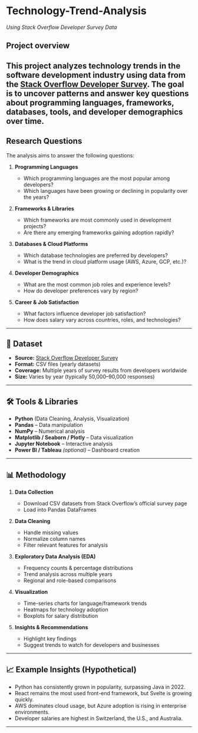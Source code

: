 # Technology-Trend-Analysis
*Using Stack Overflow Developer Survey Data*
## Project overview
This project analyzes technology trends in the software development industry using data from the [Stack Overflow Developer Survey](https://insights.stackoverflow.com/survey). The goal is to uncover patterns and answer key questions about programming languages, frameworks, databases, tools, and developer demographics over time.
---
## Research Questions
The analysis aims to answer the following questions:
1. **Programming Languages**
   - Which programming languages are the most popular among developers?
   - Which languages have been growing or declining in popularity over the years?

2. **Frameworks & Libraries**
   - Which frameworks are most commonly used in development projects?
   - Are there any emerging frameworks gaining adoption rapidly?

3. **Databases & Cloud Platforms**
   - Which database technologies are preferred by developers?
   - What is the trend in cloud platform usage (AWS, Azure, GCP, etc.)?

4. **Developer Demographics**
   - What are the most common job roles and experience levels?
   - How do developer preferences vary by region?

5. **Career & Job Satisfaction**
   - What factors influence developer job satisfaction?
   - How does salary vary across countries, roles, and technologies?

---
## 📂 Dataset
- **Source:** [Stack Overflow Developer Survey](https://insights.stackoverflow.com/survey)
- **Format:** CSV files (yearly datasets)
- **Coverage:** Multiple years of survey results from developers worldwide
- **Size:** Varies by year (typically 50,000–90,000 responses)
- ---

## 🛠 Tools & Libraries
- **Python** (Data Cleaning, Analysis, Visualization)
- **Pandas** – Data manipulation
- **NumPy** – Numerical analysis
- **Matplotlib / Seaborn / Plotly** – Data visualization
- **Jupyter Notebook** – Interactive analysis
- **Power BI / Tableau** *(optional)* – Dashboard creation

---

## 📊 Methodology
1. **Data Collection**
   - Download CSV datasets from Stack Overflow’s official survey page
   - Load into Pandas DataFrames

2. **Data Cleaning**
   - Handle missing values
   - Normalize column names
   - Filter relevant features for analysis

3. **Exploratory Data Analysis (EDA)**
   - Frequency counts & percentage distributions
   - Trend analysis across multiple years
   - Regional and role-based comparisons

4. **Visualization**
   - Time-series charts for language/framework trends
   - Heatmaps for technology adoption
   - Boxplots for salary distribution

5. **Insights & Recommendations**
   - Highlight key findings
   - Suggest trends to watch for developers and businesses

---

## 📈 Example Insights (Hypothetical)
- Python has consistently grown in popularity, surpassing Java in 2022.
- React remains the most used front-end framework, but Svelte is growing quickly.
- AWS dominates cloud usage, but Azure adoption is rising in enterprise environments.
- Developer salaries are highest in Switzerland, the U.S., and Australia.

---

